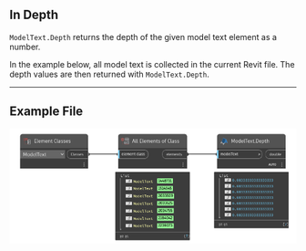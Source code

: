 ## In Depth
`ModelText.Depth` returns the depth of the given model text element as a number.

In the example below, all model text is collected in the current Revit file. The depth values are then returned with `ModelText.Depth`.
___
## Example File

![ModelText.Depth](./Revit.Elements.ModelText.Depth_img.jpg)